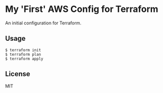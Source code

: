 # My 'First' AWS Config for Terraform

An initial configuration for Terraform.

## Usage

```
$ terraform init
$ terraform plan
$ terraform apply
```

## License
MIT

